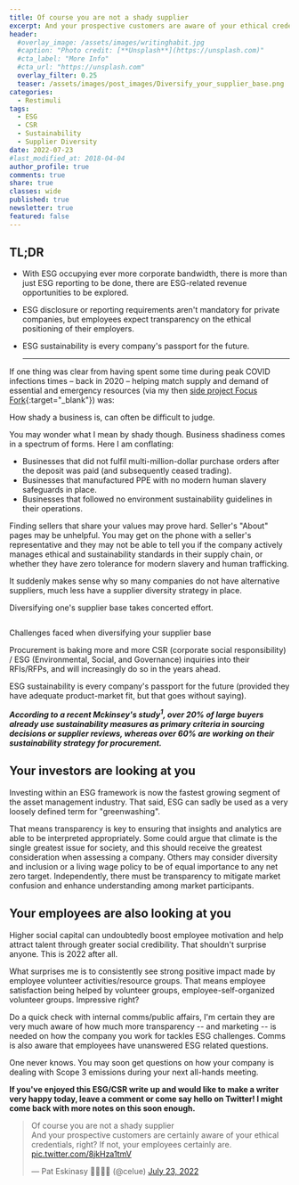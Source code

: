 ```yaml
---
title: Of course you are not a shady supplier
excerpt: And your prospective customers are aware of your ethical credentials, right? What about your employees?
header:
  #overlay_image: /assets/images/writinghabit.jpg
  #caption: "Photo credit: [**Unsplash**](https://unsplash.com)"
  #cta_label: "More Info"
  #cta_url: "https://unsplash.com"
  overlay_filter: 0.25
  teaser: /assets/images/post_images/Diversify_your_supplier_base.png
categories:
  - Restimuli
tags:
  - ESG
  - CSR
  - Sustainability
  - Supplier Diversity
date: 2022-07-23
#last_modified_at: 2018-04-04
author_profile: true
comments: true
share: true
classes: wide
published: true
newsletter: true
featured: false
---
```

## TL;DR

* With ESG occupying ever more corporate bandwidth, there is more than just ESG reporting to be done, there are ESG-related revenue opportunities to be explored.
* ESG disclosure or reporting requirements aren't mandatory for private companies, but employees expect transparency on the ethical positioning of their employers.
* ESG sustainability is every company's passport for the future.

  - - -

If one thing was clear from having spent some time during peak COVID infections times – back in 2020 – helping match supply and demand of essential and emergency resources (via my then [side project Focus Fork](https://www.eskinasy.com/focus%20fork/information-asymmetry-in-times-of-crisis/ "side project Focus Fork"){:target="\_blank"}) was: 

How shady a business is, can often be difficult to judge.

You may wonder what I mean by shady though. Business shadiness comes in a spectrum of forms. Here I am conflating:

* Businesses that did not fulfil multi-million-dollar purchase orders after the deposit was paid (and subsequently ceased trading).
* Businesses that manufactured PPE with no modern human slavery safeguards in place.
* Businesses that followed no environment sustainability guidelines in their operations.

Finding sellers that share your values may prove hard. Seller's "About" pages may be unhelpful. You may get on the phone with a seller's representative and they may not be able to tell you if the company actively manages ethical and sustainability standards in their supply chain, or whether they have zero tolerance for modern slavery and human trafficking.

It suddenly makes sense why so many companies do not have alternative suppliers, much less have a supplier diversity strategy in place.

Diversifying one's supplier base takes concerted effort.

<p><img src="{{site.baseurl}}/assets/images/post_images/Diversify_your_supplier_base.png" alt="" class="align-center" /></p>
<figcaption>Challenges faced when diversifying your supplier base</figcaption>

Procurement is baking more and more CSR (corporate social responsibility) / ESG (Environmental, Social, and Governance) inquiries into their RFIs/RFPs, and will increasingly do so in the years ahead.

ESG sustainability is every company's passport for the future (provided they have adequate product-market fit, but that goes without saying).

<p class="notice">
<b><i>
According to a recent Mckinsey's study<sup>1</sup>, over 20% of large buyers already use sustainability measures as primary criteria in sourcing decisions or supplier reviews, whereas over 60% are working on their sustainability strategy for procurement.</i></b></p>

## Your investors are looking at you

Investing within an ESG framework is now the fastest growing segment of the asset management industry. That said, ESG can sadly be used as a very loosely defined term for "greenwashing".

That means transparency is key to ensuring that insights and analytics are able to be interpreted appropriately. Some could argue that climate is the single greatest issue for society, and this should receive the greatest consideration when assessing a company. Others may consider diversity and inclusion or a living wage policy to be of equal importance to any net zero target. Independently, there must be transparency to mitigate market confusion and enhance understanding among market participants.

## Your employees are also looking at you

Higher social capital can undoubtedly boost employee motivation and help attract talent through greater social credibility. That shouldn't surprise anyone. This is 2022 after all. 

What surprises me is to consistently see strong positive impact made by employee volunteer activities/resource groups. That means employee satisfaction being helped by volunteer groups, employee-self-organized volunteer groups. Impressive right?

Do a quick check with internal comms/public affairs, I'm certain they are very much aware of how much more transparency -- and marketing -- is needed on how the company you work for tackles ESG challenges. Comms is also aware that employees have unanswered ESG related questions.

One never knows. You may soon get questions on how your company is dealing with Scope 3 emissions during your next all-hands meeting.

<p class="notice">
<b>
If you've enjoyed this ESG/CSR write up and would like to make a writer very happy today, leave a comment or come say hello on Twitter! I might come back with more notes on this soon enough. </b></p>

<blockquote class="twitter-tweet tw-align-center"><p lang="en" dir="ltr">Of course you are not a shady supplier<br>And your prospective customers are certainly aware of your ethical credentials, right? If not, your employees certainly are. <a href="https://t.co/8jkHza1tmV">pic.twitter.com/8jkHza1tmV</a></p>&mdash; Pat Eskinasy 👩🏻‍💻🌳 (@celue) <a href="https://twitter.com/celue/status/1550935198552014848?ref_src=twsrc%5Etfw">July 23, 2022</a></blockquote> <script async src="https://platform.twitter.com/widgets.js" charset="utf-8"></script>